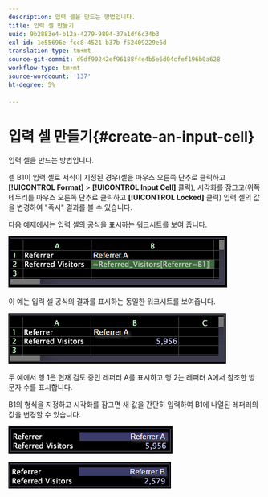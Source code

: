 ```yaml
---
description: 입력 셀을 만드는 방법입니다.
title: 입력 셀 만들기
uuid: 9b2883e4-b12a-4279-9894-37a1df6c34b3
exl-id: 1e55696e-fcc8-4521-b37b-f52409229e6d
translation-type: tm+mt
source-git-commit: d9df90242ef96188f4e4b5e6d04cfef196b0a628
workflow-type: tm+mt
source-wordcount: '137'
ht-degree: 5%

---
```


# 입력 셀 만들기{#create-an-input-cell}

입력 셀을 만드는 방법입니다.

셀 B1이 입력 셀로 서식이 지정된 경우(셀을 마우스 오른쪽 단추로 클릭하고 **[!UICONTROL Format]** > **[!UICONTROL Input Cell]** 클릭), 시각화를 잠그고(위쪽 테두리를 마우스 오른쪽 단추로 클릭하고 **[!UICONTROL Locked]** 클릭) 입력 셀의 값을 변경하여 &quot;즉시&quot; 결과를 볼 수 있습니다.

다음 예제에서는 입력 셀의 공식을 표시하는 워크시트를 보여 줍니다.

![](assets/vis_Worksheet_InputCell_formula.png)

이 예는 입력 셀 공식의 결과를 표시하는 동일한 워크시트를 보여줍니다.

![](assets/vis_Worksheet_InputCell.png)

두 예에서 행 1은 현재 검토 중인 레퍼러 A를 표시하고 행 2는 레퍼러 A에서 참조한 방문자 수를 표시합니다.

B1의 형식을 지정하고 시각화를 잠그면 새 값을 간단히 입력하여 B1에 나열된 레퍼러의 값을 변경할 수 있습니다.

![](assets/vis_Worksheet_InputCell_locked.png)

![](assets/vis_Worksheet_InputCell_locked_changed.png)
